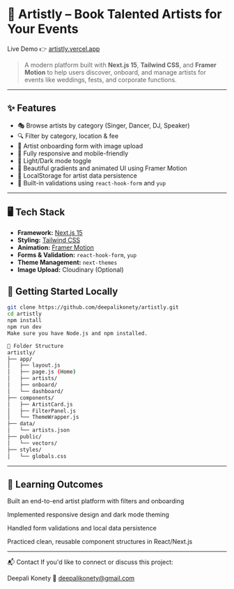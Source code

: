 # 🎨 Artistly – Book Talented Artists for Your Events

Live Demo 👉 [artistly.vercel.app](https://artistly-beige-one.vercel.app/)

> A modern platform built with **Next.js 15**, **Tailwind CSS**, and **Framer Motion** to help users discover, onboard, and manage artists for events like weddings, fests, and corporate functions.

---

## ✨ Features

- 🎭 Browse artists by category (Singer, Dancer, DJ, Speaker)
- 🔍 Filter by category, location & fee
- 📝 Artist onboarding form with image upload
- 📱 Fully responsive and mobile-friendly
- 🌙 Light/Dark mode toggle
- 🎉 Beautiful gradients and animated UI using Framer Motion
- 🧠 LocalStorage for artist data persistence
- 🧪 Built-in validations using `react-hook-form` and `yup`

---

## 🖥️ Tech Stack

- **Framework:** [Next.js 15](https://nextjs.org/)
- **Styling:** [Tailwind CSS](https://tailwindcss.com/)
- **Animation:** [Framer Motion](https://www.framer.com/motion/)
- **Forms & Validation:** `react-hook-form`, `yup`
- **Theme Management:** `next-themes`
- **Image Upload:** Cloudinary (Optional)


## 🚀 Getting Started Locally

```bash
git clone https://github.com/deepalikonety/artistly.git
cd artistly
npm install
npm run dev
Make sure you have Node.js and npm installed.

📁 Folder Structure
artistly/
├── app/
│   ├── layout.js
│   ├── page.js (Home)
│   ├── artists/
│   ├── onboard/
│   └── dashboard/
├── components/
│   ├── ArtistCard.js
│   ├── FilterPanel.js
│   └── ThemeWrapper.js
├── data/
│   └── artists.json
├── public/
│   └── vectors/
├── styles/
│   └── globals.css
```

---
 ## 🧠 Learning Outcomes
Built an end-to-end artist platform with filters and onboarding

Implemented responsive design and dark mode theming

Handled form validations and local data persistence

Practiced clean, reusable component structures in React/Next.js

---

📬 Contact
If you'd like to connect or discuss this project:

Deepali Konety
📧 deepalikonety@gmail.com


